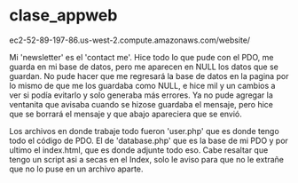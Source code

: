 # clase_appweb


ec2-52-89-197-86.us-west-2.compute.amazonaws.com/website/

Mi 'newsletter' es el 'contact me'. Hice todo lo que pude con el PDO, me guarda en mi base de datos, pero me aparecen en NULL los datos que se guardan. No pude hacer que me regresará la base de datos en la pagina por lo mismo de que me los guardaba como NULL, e hice mil y un cambios a ver si podía evitarlo y solo
generaba más errores. Ya no pude agregar la ventanita que avisaba cuando se hizose guardaba el mensaje, pero hice que se borrará el mensaje y que abajo
apareciera que se envió.

Los archivos en donde trabaje todo fueron 'user.php' que es donde tengo todo el
código de PDO. El de 'database.php' que es la base de mi PDO y por ultimo el 
index.html, que es donde adjunte todo eso. Cabe resaltar que tengo un script
asi a secas en el Index, solo le aviso para que no le extrañe que no lo puse
en un archivo aparte.
